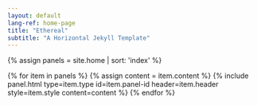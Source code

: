```yaml
---
layout: default
lang-ref: home-page
title: "Ethereal"
subtitle: "A Horizontal Jekyll Template"
---
```


{% assign panels = site.home | sort: 'index' %}

{% for item in panels %}
{% assign content = item.content %}
{% include panel.html type=item.type id=item.panel-id header=item.header style=item.style content=content %}
{% endfor %}
